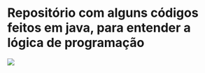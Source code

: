 <h1>Repositório com alguns códigos feitos em java, para entender a lógica de programação</h1>

<img src="![logo do figma](https://github.com/Miguel1DM/Tela01/assets/141651248/9a30fe42-94ad-4510-a72a-470152fa5f23).png">

